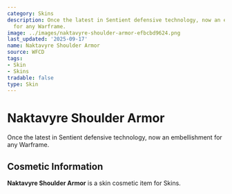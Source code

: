 ```yaml
---
category: Skins
description: Once the latest in Sentient defensive technology, now an embellishment
  for any Warframe.
image: ../images/naktavyre-shoulder-armor-efbcbd9624.png
last_updated: '2025-09-17'
name: Naktavyre Shoulder Armor
source: WFCD
tags:
- Skin
- Skins
tradable: false
type: Skin
---
```


# Naktavyre Shoulder Armor

Once the latest in Sentient defensive technology, now an embellishment for any Warframe.

## Cosmetic Information

**Naktavyre Shoulder Armor** is a skin cosmetic item for Skins.

